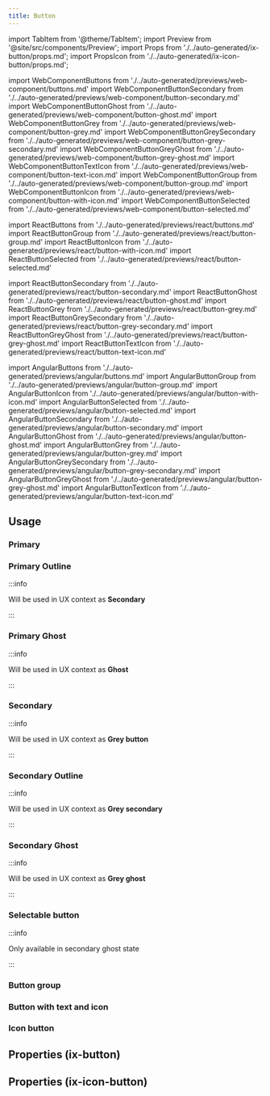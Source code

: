 ```yaml
---
title: Button
---
```


import TabItem from '@theme/TabItem';
import Preview from '@site/src/components/Preview';
import Props from './../auto-generated/ix-button/props.md';
import PropsIcon from './../auto-generated/ix-icon-button/props.md';

import WebComponentButtons from './../auto-generated/previews/web-component/buttons.md'
import WebComponentButtonSecondary from './../auto-generated/previews/web-component/button-secondary.md'
import WebComponentButtonGhost from './../auto-generated/previews/web-component/button-ghost.md'
import WebComponentButtonGrey from './../auto-generated/previews/web-component/button-grey.md'
import WebComponentButtonGreySecondary from './../auto-generated/previews/web-component/button-grey-secondary.md'
import WebComponentButtonGreyGhost from './../auto-generated/previews/web-component/button-grey-ghost.md'
import WebComponentButtonTextIcon from './../auto-generated/previews/web-component/button-text-icon.md'
import WebComponentButtonGroup from './../auto-generated/previews/web-component/button-group.md'
import WebComponentButtonIcon from './../auto-generated/previews/web-component/button-with-icon.md'
import WebComponentButtonSelected from './../auto-generated/previews/web-component/button-selected.md'

import ReactButtons from './../auto-generated/previews/react/buttons.md'
import ReactButtonGroup from './../auto-generated/previews/react/button-group.md'
import ReactButtonIcon from './../auto-generated/previews/react/button-with-icon.md'
import ReactButtonSelected from './../auto-generated/previews/react/button-selected.md'

import ReactButtonSecondary from './../auto-generated/previews/react/button-secondary.md'
import ReactButtonGhost from './../auto-generated/previews/react/button-ghost.md'
import ReactButtonGrey from './../auto-generated/previews/react/button-grey.md'
import ReactButtonGreySecondary from './../auto-generated/previews/react/button-grey-secondary.md'
import ReactButtonGreyGhost from './../auto-generated/previews/react/button-grey-ghost.md'
import ReactButtonTextIcon from './../auto-generated/previews/react/button-text-icon.md'

import AngularButtons from './../auto-generated/previews/angular/buttons.md'
import AngularButtonGroup from './../auto-generated/previews/angular/button-group.md'
import AngularButtonIcon from './../auto-generated/previews/angular/button-with-icon.md'
import AngularButtonSelected from './../auto-generated/previews/angular/button-selected.md'
import AngularButtonSecondary from './../auto-generated/previews/angular/button-secondary.md'
import AngularButtonGhost from './../auto-generated/previews/angular/button-ghost.md'
import AngularButtonGrey from './../auto-generated/previews/angular/button-grey.md'
import AngularButtonGreySecondary from './../auto-generated/previews/angular/button-grey-secondary.md'
import AngularButtonGreyGhost from './../auto-generated/previews/angular/button-grey-ghost.md'
import AngularButtonTextIcon from './../auto-generated/previews/angular/button-text-icon.md'

## Usage

### Primary

<Preview name="buttons">
  <TabItem value="angular" key="angular">
    <AngularButtons />
  </TabItem>
  <TabItem value="react" key="react">
    <ReactButtons />
  </TabItem>
  <TabItem value="javascript" key="javascript">
    <WebComponentButtons />
  </TabItem>
</Preview>

### Primary Outline

:::info

Will be used in UX context as **Secondary**

:::

<Preview name="button-secondary">
  <TabItem value="angular" key="angular">
    <AngularButtonSecondary />
  </TabItem>
  <TabItem value="react" key="react">
    <ReactButtonSecondary />
  </TabItem>
  <TabItem value="javascript" key="javascript">
    <WebComponentButtonSecondary />
  </TabItem>
</Preview>

### Primary Ghost

:::info

Will be used in UX context as **Ghost**

:::

<Preview name="button-ghost">
  <TabItem value="angular" key="angular">
    <AngularButtonGhost />
  </TabItem>
    <TabItem value="react" key="react">
    <ReactButtonGhost />
  </TabItem>
  <TabItem value="javascript" key="javascript">
    <WebComponentButtonGhost />
  </TabItem>
</Preview>

### Secondary

:::info

Will be used in UX context as **Grey button**

:::

<Preview name="button-grey">
  <TabItem value="angular" key="angular">
    <AngularButtonGrey />
  </TabItem>
    <TabItem value="react" key="react">
    <ReactButtonGrey />
  </TabItem>
  <TabItem value="javascript" key="javascript">
    <WebComponentButtonGrey />
  </TabItem>
</Preview>

### Secondary Outline

:::info

Will be used in UX context as **Grey secondary**

:::

<Preview name="button-grey-secondary">
  <TabItem value="angular" key="angular">
    <AngularButtonGreySecondary />
  </TabItem>
    <TabItem value="react" key="react">
    <ReactButtonGreySecondary />
  </TabItem>
  <TabItem value="javascript" key="javascript">
    <WebComponentButtonGreySecondary />
  </TabItem>
</Preview>

### Secondary Ghost

:::info

Will be used in UX context as **Grey ghost**

:::

<Preview name="button-grey-ghost">
  <TabItem value="angular" key="angular">
    <AngularButtonGreyGhost />
  </TabItem>
    <TabItem value="react" key="react">
    <ReactButtonGreyGhost />
  </TabItem>
  <TabItem value="javascript" key="javascript">
    <WebComponentButtonGreyGhost />
  </TabItem>
</Preview>

### Selectable button

:::info

Only available in secondary ghost state

:::

<Preview name="button-selected">
  <TabItem value="angular" key="angular">
<AngularButtonSelected />
  </TabItem>
  <TabItem value="react" key="react">
<ReactButtonSelected />
  </TabItem>
  <TabItem value="javascript" key="javascript">
<WebComponentButtonSelected />
  </TabItem>
</Preview>

### Button group

<Preview name="button-group">
  <TabItem value="angular" key="angular">
<AngularButtonGroup />
  </TabItem>
  <TabItem value="react" key="react">
<ReactButtonGroup />
  </TabItem>
  <TabItem value="javascript" key="javascript">
<WebComponentButtonGroup />
  </TabItem>
</Preview>

### Button with text and icon

<Preview name="button-text-icon">
  <TabItem value="angular" key="angular">
    <AngularButtonTextIcon />
  </TabItem>
    <TabItem value="react" key="react">
    <ReactButtonTextIcon />
  </TabItem>
  <TabItem value="javascript" key="javascript">
    <WebComponentButtonTextIcon />
  </TabItem>
</Preview>

### Icon button

<Preview name="button-with-icon">
  <TabItem value="angular" key="angular">
<AngularButtonIcon />
  </TabItem>
  <TabItem value="react" key="react">
<ReactButtonIcon />
  </TabItem>
  <TabItem value="javascript" key="javascript">
<WebComponentButtonIcon />
  </TabItem>
</Preview>

## Properties (ix-button)

<Props />

## Properties (ix-icon-button)

<PropsIcon />
